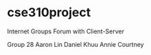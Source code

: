 # cse310project
Internet Groups Forum with Client-Server

Group 28
Aaron Lin
Daniel Khuu
Annie Courtney
